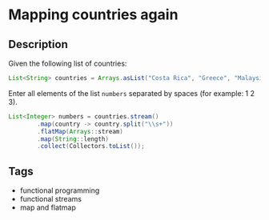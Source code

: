# Mapping countries again

## Description
Given the following list of countries:

```java
List<String> countries = Arrays.asList("Costa Rica", "Greece", "Malaysia", "Peru");
```

Enter all elements of the list `numbers` separated by spaces (for example: 1 2 3).

```java
List<Integer> numbers = countries.stream()
        .map(country -> country.split("\\s+"))
        .flatMap(Arrays::stream)
        .map(String::length)
        .collect(Collectors.toList());
```

## Tags
- functional programming
- functional streams
- map and flatmap